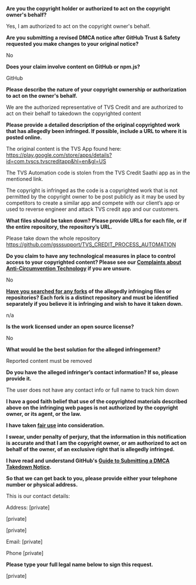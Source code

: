 **Are you the copyright holder or authorized to act on the copyright owner's behalf?**

Yes, I am authorized to act on the copyright owner's behalf.

**Are you submitting a revised DMCA notice after GitHub Trust & Safety requested you make changes to your original notice?**

No

**Does your claim involve content on GitHub or npm.js?**

GitHub

**Please describe the nature of your copyright ownership or authorization to act on the owner's behalf.**

We are the authorized representative of TVS Credit and are authorized to act on their behalf to takedown the copyrighted content

**Please provide a detailed description of the original copyrighted work that has allegedly been infringed. If possible, include a URL to where it is posted online.**

The original content is the TVS App found here: https://play.google.com/store/apps/details?id=com.tvscs.tvscreditapp&hl=en&gl=US

The TVS Automation code is stolen from the TVS Credit Saathi app as in the mentioned link.

The copyright is infringed as the code is a copyrighted work that is not permitted by the copyright owner to be post publicly as it may be used by competitors to create a similar app and compete with our client’s app or used to reverse engineer and attack TVS credit app and our customers.

 

**What files should be taken down? Please provide URLs for each file, or if the entire repository, the repository’s URL.**

Please take down the whole repository https://github.com/gsssupport/TVS_CREDIT_PROCESS_AUTOMATION

**Do you claim to have any technological measures in place to control access to your copyrighted content? Please see our <a href="https://docs.github.com/articles/guide-to-submitting-a-dmca-takedown-notice#complaints-about-anti-circumvention-technology">Complaints about Anti-Circumvention Technology</a> if you are unsure.**

No

**<a href="https://docs.github.com/articles/dmca-takedown-policy#b-what-about-forks-or-whats-a-fork">Have you searched for any forks</a> of the allegedly infringing files or repositories? Each fork is a distinct repository and must be identified separately if you believe it is infringing and wish to have it taken down.**

n/a

**Is the work licensed under an open source license?**

No

**What would be the best solution for the alleged infringement?**

Reported content must be removed

**Do you have the alleged infringer’s contact information? If so, please provide it.**

The user does not have any contact info or full name to track him down

**I have a good faith belief that use of the copyrighted materials described above on the infringing web pages is not authorized by the copyright owner, or its agent, or the law.**

**I have taken <a href="https://www.lumendatabase.org/topics/22">fair use</a> into consideration.**

**I swear, under penalty of perjury, that the information in this notification is accurate and that I am the copyright owner, or am authorized to act on behalf of the owner, of an exclusive right that is allegedly infringed.**

**I have read and understand GitHub's <a href="https://docs.github.com/articles/guide-to-submitting-a-dmca-takedown-notice/">Guide to Submitting a DMCA Takedown Notice</a>.**

**So that we can get back to you, please provide either your telephone number or physical address.**

This is our contact details:

Address: [private]

[private]

[private]

Email: [private]

Phone [private]

**Please type your full legal name below to sign this request.**

[private]
